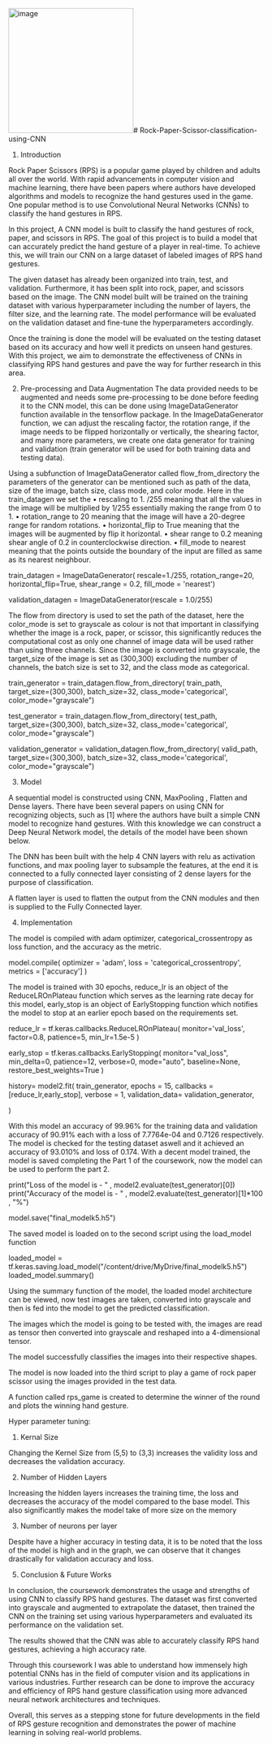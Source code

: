 <img width="246" alt="image" src="https://github.com/prackash/Rock-Paper-Scissor-classification-using-CNN/assets/72211071/05952f0b-ca7c-46e4-a523-2428643891a7"># Rock-Paper-Scissor-classification-using-CNN
1.	Introduction

Rock Paper Scissors (RPS) is a popular game played by children and adults all over the world. With rapid advancements in computer vision and machine learning, there have been papers where authors have developed algorithms and models to recognize the hand gestures used in the game. One popular method is to use Convolutional Neural Networks (CNNs) to classify the hand gestures in RPS.

In this project, A CNN model is built to classify the hand gestures of rock, paper, and scissors in RPS. The goal of this project is to build a model that can accurately predict the hand gesture of a player in real-time. To achieve this, we will train our CNN on a large dataset of labeled images of RPS hand gestures.

The given dataset has already been organized into train, test, and validation. Furthermore, it has been split into rock, paper, and scissors based on the image. The CNN model built will be trained on the training dataset with various hyperparameter including the number of layers, the filter size, and the learning rate. The model performance will be evaluated on the validation dataset and fine-tune the hyperparameters accordingly.

Once the training is done the model will be evaluated on the testing dataset based on its accuracy and how well it predicts on unseen hand gestures. With this project, we aim to demonstrate the effectiveness of CNNs in classifying RPS hand gestures and pave the way for further research in this area.

2.	Pre-processing and Data Augmentation
The data provided needs to be augmented and needs some pre-processing to be done before feeding it to the CNN model, this can be done using ImageDataGenerator function available in the tensorflow package.
In the ImageDataGenerator function, we can adjust the rescaling factor, the rotation range, if the image needs to be flipped horizontally or vertically, the shearing factor, and many more parameters, we create one data generator for training and validation (train generator will be used for both training data and testing data).

Using a subfunction of ImageDataGenerator called flow_from_directory the parameters of the generator can be mentioned such as path of the data, size of the image, batch size, class mode, and color mode.
Here in the train_datagen we set the 
•	rescaling to 1. /255 meaning that all the values in the image will be multiplied by 1/255 essentially making the range from 0 to 1.
•	rotation_range to 20 meaning that the image will have a 20-degree range for random rotations.
•	horizontal_flip to True meaning that the images will be augmented by flip it horizontal.
•	shear range to 0.2 meaning shear angle of 0.2 in counterclockwise direction.
•	fill_mode to nearest meaning that the points outside the boundary of the input are filled as same as its nearest neighbour.


train_datagen = ImageDataGenerator(
                rescale=1./255,
                rotation_range=20,
                horizontal_flip=True,
                shear_range = 0.2,
                fill_mode = 'nearest')

validation_datagen = ImageDataGenerator(rescale = 1.0/255)



The flow from directory is used to set the path of the dataset, here the color_mode is set to grayscale as colour is not that important in classifying whether the image is a rock, paper, or scissor, this significantly reduces the computational cost as only one channel of image data will be used rather than using three channels. Since the image is converted into grayscale, the target_size of the image is set as (300,300) excluding the number of channels, the batch size is set to 32, and the class mode as categorical.

train_generator = train_datagen.flow_from_directory(
        train_path,  
        target_size=(300,300),
        batch_size=32,
        class_mode='categorical',
        color_mode="grayscale")
 
test_generator = train_datagen.flow_from_directory(
        test_path,  
        target_size=(300,300),
        batch_size=32,
        class_mode='categorical',
        color_mode="grayscale")
  
validation_generator = validation_datagen.flow_from_directory(
        valid_path, 
        target_size=(300,300), 
        batch_size=32,
        class_mode='categorical',
        color_mode="grayscale")

3.	Model


A sequential model is constructed using CNN, MaxPooling , Flatten and Dense layers. There have been several papers on using CNN for recognizing objects, such as [1] where the authors have built a simple CNN model to recognize hand gestures. With this knowledge we can construct a Deep Neural Network model, the details of the model have been shown below.


 


The DNN has been built with the help 4 CNN layers with relu as activation functions, and max pooling layer to subsample the features, at the end it is connected to a fully connected layer consisting of 2 dense layers for the purpose of classification.

A flatten layer is used to flatten the output from the CNN modules and then is supplied to the Fully Connected layer.















4.	Implementation

The model is compiled with adam optimizer, categorical_crossentropy as loss function, and the accuracy as the metric.


model.compile(
    optimizer = 'adam',
    loss = 'categorical_crossentropy',
    metrics = ['accuracy']
)

The model is trained with 30 epochs, reduce_lr is an object of the ReduceLROnPlateau function which serves as the learning rate decay for this model, early_stop is an object of EarlyStopping function which notifies the model to stop at an earlier epoch based on the requirements set.

reduce_lr = tf.keras.callbacks.ReduceLROnPlateau(
    monitor='val_loss', 
    factor=0.8,
    patience=5, 
    min_lr=1.5e-5
)

early_stop = tf.keras.callbacks.EarlyStopping(
    monitor="val_loss",
    min_delta=0,
    patience=12,
    verbose=0,
    mode="auto",
    baseline=None,
    restore_best_weights=True
)

history= model2.fit(
    train_generator,
    epochs = 15,
    callbacks = [reduce_lr,early_stop],
    verbose = 1,
    validation_data= validation_generator,
        
)
 
With this model an accuracy of 99.96% for the training data and validation accuracy of 90.91% each with a loss of 7.7764e-04 and 0.7126 respectively. The model is checked for the testing dataset aswell and it achieved an accuracy of 93.010% and loss of 0.174. With a decent model trained, the model is saved completing the Part 1 of the coursework, now the model can be used to perform the part 2.

 
 


print("Loss of the model is - " , model2.evaluate(test_generator)[0])
print("Accuracy of the model is - " , model2.evaluate(test_generator)[1]*100 , "%")

 

model.save("final_modelk5.h5")


The saved model is loaded on to the second script using the load_model function

loaded_model = tf.keras.saving.load_model("/content/drive/MyDrive/final_modelk5.h5")
loaded_model.summary()
 
Using the summary function of the model, the loaded model architecture can be viewed, now test images are taken, converted into grayscale and then is fed into the model to get the predicted classification.

The images which the model is going to be tested with, the images are read as tensor then converted into grayscale and reshaped into a 4-dimensional tensor.

 


 


 


The model successfully classifies the images into their respective shapes.

The model is now loaded into the third script to play a game of rock paper scissor using the images provided in the test data.

A function called rps_game is created to determine the winner of the round and plots the winning hand gesture.
 























Hyper parameter tuning:

1.	 Kernal Size

Changing the Kernel Size from (5,5) to (3,3) increases the validity loss and decreases the validation accuracy.


 


 
 















2.	Number of Hidden Layers

Increasing the hidden layers increases the training time, the loss and decreases the accuracy of the model compared to the base model. This also significantly makes the model take of more size on the memory


 
 

 


















3.	Number of neurons per layer


Despite have a higher accuracy in testing data, it is to be noted that the loss of the model is high and in the graph, we can observe that it changes drastically for validation accuracy and loss. 



 
 
 


















5.	Conclusion & Future Works

In conclusion, the coursework demonstrates the usage and strengths of using CNN to classify RPS hand gestures. The dataset was first converted into grayscale and augmented to extrapolate the dataset, then trained the CNN on the training set using various hyperparameters and evaluated its performance on the validation set.

The results showed that the CNN was able to accurately classify RPS hand gestures, achieving a high accuracy rate.

Through this coursework I was able to understand how immensely high potential CNNs has in the field of computer vision and its applications in various industries. Further research can be done to improve the accuracy and efficiency of RPS hand gesture classification using more advanced neural network architectures and techniques.

Overall, this serves as a stepping stone for future developments in the field of RPS gesture recognition and demonstrates the power of machine learning in solving real-world problems.
